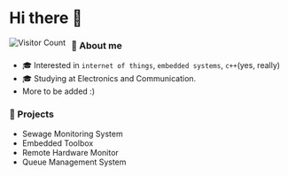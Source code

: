 # Hi there 👋

<img src="https://badges.pufler.dev/visits/aakashkumar21/Sewage-Monitoring-System"     alt="Visitor Count"     style="float: left; margin-right: 10px;" />

### 📖 About me

- 🎓 Interested in `internet of things`, `embedded systems`, `c++`(yes, really)
- 🎓 Studying at Electronics and Communication.
- More to be added :)

### 🤖 Projects

- Sewage Monitoring System
- Embedded Toolbox
- Remote Hardware Monitor
- Queue Management System

